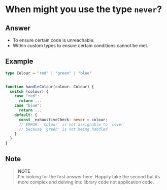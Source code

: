 # When might you use the type `never`?

## Answer

- To ensure certain code is unreachable.
- Within custom types to ensure certain conditions cannot be met.

## Example

```typescript
type Colour = "red" | "green" | "blue"


function handleColour(colour: Colour) {
  switch (colour) {
    case "red":
      return ...
    case "blue":
      return ...
    default: {
      const _exhaustiveCheck: never = colour;
      // ERROR: `Colour` is not assignable to `never`
      // because 'green' is not being handled
    }
  }
}
```

## Note

> **NOTE**\
> I'm looking for the first answer here. Happily take the second but its more complex and delving into library code not application code.
